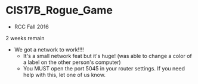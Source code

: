 # CIS17B_Rogue_Game
* RCC Fall 2016

2 weeks remain

- We got a network to work!!!! 
  - It's a small network feat but it's huge! (was able to change a color of a label on the other person's computer)
  - You MUST open the port 5045 in your router settings. If you need help with this, let one of us know.
